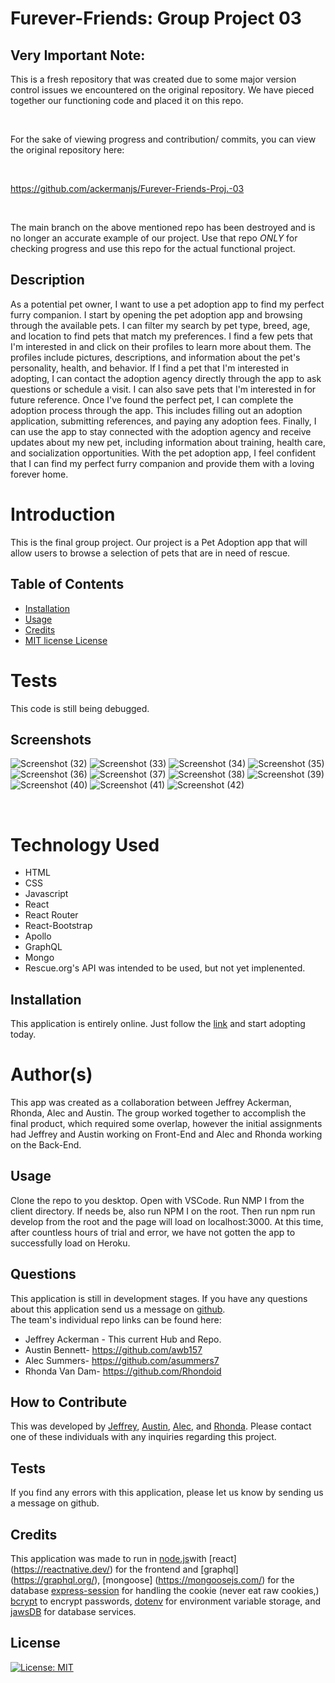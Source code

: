 # Furever-Friends: Group Project 03

## Very Important Note: 

This is a fresh repository that was created due to some major version control issues we encountered on the original repository. We have pieced together our functioning code and placed it on this repo.

<br>

For the sake of viewing progress and contribution/ commits, you can view the original repository here:

<br>

https://github.com/ackermanjs/Furever-Friends-Proj.-03 

<br>

The main branch on the above mentioned repo has been destroyed and is no longer an accurate example of our project. Use that repo <i>ONLY</i> for checking progress and use this repo for the actual functional project.

## Description

As a potential pet owner, I want to use a pet adoption app to find my perfect furry companion.
I start by opening the pet adoption app and browsing through the available pets. I can filter my search by pet type, breed, age, and location to find pets that match my preferences.
I find a few pets that I'm interested in and click on their profiles to learn more about them. The profiles include pictures, descriptions, and information about the pet's personality, health, and behavior.
If I find a pet that I'm interested in adopting, I can contact the adoption agency directly through the app to ask questions or schedule a visit. I can also save pets that I'm interested in for future reference.
Once I've found the perfect pet, I can complete the adoption process through the app. This includes filling out an adoption application, submitting references, and paying any adoption fees.
Finally, I can use the app to stay connected with the adoption agency and receive updates about my new pet, including information about training, health care, and socialization opportunities.
With the pet adoption app, I feel confident that I can find my perfect furry companion and provide them with a loving forever home.

# Introduction

This is the final group project. Our project is a Pet Adoption app that will allow users to browse a selection of pets that are in need of rescue.

## Table of Contents 

- [Installation](#installation)
- [Usage](#usage)
- [Credits](#credits)
- [MIT license License](#license)

# Tests

This code is still being debugged. 

## Screenshots

![Screenshot (32)](https://user-images.githubusercontent.com/66087068/224197481-38f3fdf1-2c64-4ea6-afab-24387091ecfd.png)
![Screenshot (33)](https://user-images.githubusercontent.com/66087068/224197483-38fc1a79-fedb-410c-a985-000918ebd463.png)
![Screenshot (34)](https://user-images.githubusercontent.com/66087068/224197486-7b749f1e-cd21-4fab-a7b6-f9b94c5e108b.png)
![Screenshot (35)](https://user-images.githubusercontent.com/66087068/224197487-cd810852-a811-421f-ad89-5a3f9905cf41.png)
![Screenshot (36)](https://user-images.githubusercontent.com/66087068/224197489-6d8557da-fc81-4fe3-8031-910ec7cc5864.png)
![Screenshot (37)](https://user-images.githubusercontent.com/66087068/224197491-50a077c2-a76d-4fd3-baea-c6115841f04a.png)
![Screenshot (38)](https://user-images.githubusercontent.com/66087068/224197494-01f21a75-ce00-4b84-b866-652ff6dbb795.png)
![Screenshot (39)](https://user-images.githubusercontent.com/66087068/224197496-71d3e761-a47f-4902-8c8f-1298bd221fcf.png)
![Screenshot (40)](https://user-images.githubusercontent.com/66087068/224197497-0e014823-4f16-495c-b548-6b8ad6ec62aa.png)
![Screenshot (41)](https://user-images.githubusercontent.com/66087068/224197499-69e3a857-4463-48cd-81fc-9b4889210861.png)
![Screenshot (42)](https://user-images.githubusercontent.com/66087068/224197501-ddb08834-c2e9-4705-9944-003cee6423fc.png)

<br>

# Technology Used

- HTML
- CSS
- Javascript
- React
- React Router
- React-Bootstrap
- Apollo
- GraphQL
- Mongo
- Rescue.org's API was intended to be used, but not yet implenented.

## Installation

This application is entirely online.  Just follow the [link](https://fureverfriends.herokuapp.com/) and start adopting today.

# Author(s)
This app was created as a collaboration between Jeffrey Ackerman, Rhonda, Alec and Austin. The group worked together to accomplish the final product, which required some overlap, however the initial assignments had Jeffrey and Austin working on Front-End and Alec and Rhonda working on the Back-End.
<br>

## Usage

Clone the repo to you desktop. Open with VSCode. Run NMP I from the client directory. If needs be, also run NPM I on the root. Then run npm run develop from the root and the page will load on localhost:3000. At this time, after countless hours of trial and error, we have not gotten the app to successfully load on Heroku.

## Questions

This application is still in development stages. If you have any questions about this application send us a message on [github](https://github.com/).
<br>
The team's individual repo links can be found here:
<br>
 - Jeffrey Ackerman - This current Hub and Repo.
 - Austin Bennett- https://github.com/awb157
 - Alec Summers- https://github.com/asummers7
 - Rhonda Van Dam- https://github.com/Rhondoid

## How to Contribute

This was developed by [Jeffrey](https://github.com/), [Austin](https://github.com/awb157), [Alec](https://github.com/asummers7), and [Rhonda](https://github.com/Rhondoid). Please contact one of these individuals with any inquiries regarding this project.

## Tests

If you find any errors with this application, please let us know by sending us a message on github.

## Credits

This application was made to run in [node.js](https://nodejs.org/)with [react] (https://reactnative.dev/) for the frontend and [graphql] (https://graphql.org/), [mongoose] (https://mongoosejs.com/) for the database  [express-session](https://www.npmjs.com/package/express-session) for handling the cookie (never eat raw cookies,) [bcrypt](https://www.npmjs.com/package/bcrypt) to encrypt passwords, [dotenv](https://www.npmjs.com/package/dotenv) for environment variable storage,  and [jawsDB](https://www.jawsdb.com/) for database services.

## License

[![License: MIT](https://img.shields.io/badge/License-MIT-yellow.svg)](https://opensource.org/licenses/MIT)
